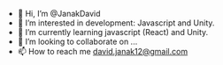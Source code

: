 - 👋 Hi, I’m @JanakDavid
- 👀 I’m interested in development: Javascript and Unity.
- 🌱 I’m currently learning javascript (React) and Unity.
- 💞️ I’m looking to collaborate on ...
- 📫 How to reach me david.janak12@gmail.com

<!---
JanakDavid/JanakDavid is a ✨ special ✨ repository because its `README.md` (this file) appears on your GitHub profile.
You can click the Preview link to take a look at your changes.
--->
